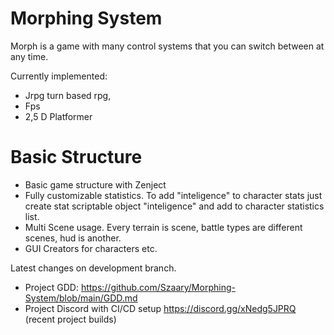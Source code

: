 # Morphing System
Morph is a game with many control systems that you can switch between at any time.

Currently implemented:
 - Jrpg turn based rpg,
 - Fps
 - 2,5 D Platformer


# Basic Structure
- Basic game structure with Zenject
- Fully customizable statistics. To add "inteligence" to character stats just create stat scriptable object "inteligence" and add to character statistics list.
- Multi Scene usage. Every terrain is scene, battle types are different scenes, hud is another. 
- GUI Creators for characters etc.


Latest changes on development branch.

- Project GDD: https://github.com/Szaary/Morphing-System/blob/main/GDD.md
- Project Discord with CI/CD setup https://discord.gg/xNedg5JPRQ (recent project builds)
